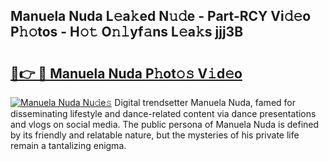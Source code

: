 ## Manuela Nuda L𝚎a𝚔ed N𝚞𝚍e - Part-RCY Vi𝚍𝚎o P𝚑𝚘tos - H𝚘𝚝 O𝚗𝚕yf𝚊ns L𝚎a𝚔s jjj3B

# <h2><a href="http://kf0drx.oniu.top/?m=Manuela+Nuda">🔗👉 🔴 Manuela Nuda P𝚑ot𝚘𝚜 V𝚒d𝚎o</a></h2>

[![Manuela Nuda Nu𝚍e𝚜](https://i.imgur.com/0qMVB7G.gif)](http://kf0drx.oniu.top/?m=Manuela+Nuda)
Digital trendsetter Manuela Nuda, famed for disseminating lifestyle and dance-related content via dance presentations and vlogs on social media. The public persona of Manuela Nuda is defined by its friendly and relatable nature, but the mysteries of his private life remain a tantalizing enigma.  
